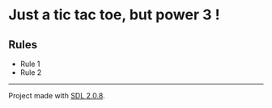 # Just a tic tac toe, but power 3 !

## Rules

- Rule 1
- Rule 2

---

Project made with [SDL 2.0.8][sdl-link].

[sdl-link]: https://www.libsdl.org/download-2.0.php
